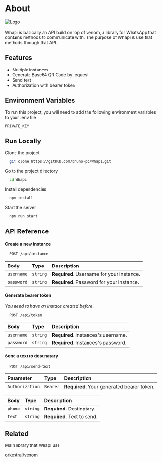 
# About
![Logo](https://user-images.githubusercontent.com/60880102/174495365-6e490dcb-7f4d-4d41-a116-38604f59fe04.png)
<br/>
<br/>
Whapi is basically an API build on top of venom, a library for WhatsApp that contains methods to communicate with. The purpose of Whapi is use that methods through that API.



## Features

- Multiple instances
- Generate Base64 QR Code by request
- Send text
- Authorization with bearer token


## Environment Variables

To run this project, you will need to add the following environment variables to your .env file

`PRIVATE_KEY`



## Run Locally

Clone the project

```bash
  git clone https://github.com/bruno-pt/Whapi.git
```

Go to the project directory

```bash
  cd Whapi
```

Install dependencies

```bash
  npm install
```

Start the server

```bash
  npm run start
```

## API Reference

#### Create a new instance

```bash
  POST /api/instance
```

| Body | Type     | Description                |
| :-------- | :------- | :------------------------- |
| `username` | `string` | **Required**. Username for your instance. |
| `password` | `string` | **Required**. Password for your instance. |


#### Generate bearer token
*You need to have an instace created before.*

```bash
  POST /api/token
```
| Body | Type     | Description                       |
| :-------- | :------- | :-------------------------------- |
| `username` | `string` | **Required**. Instances's username. |
| `password` | `string` | **Required**. Instances's password. |


#### Send a text to destinatary

```bash
  POST /api/send-text
```
| Parameter | Type     | Description                       |
| :-------- | :------- | :-------------------------------- |
| `Authorization` | `Bearer` | **Required**. Your generated bearer token. |

| Body | Type     | Description                       |
| :-------- | :------- | :-------------------------------- |
| `phone` | `string` | **Required**. Destinatary. |
| `text` | `string` | **Required**. Text to send. |


## Related

Main library that Whapi use

[orkestral/venom](https://github.com/orkestral/venom)

